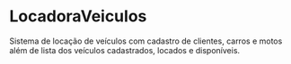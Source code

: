 # LocadoraVeiculos
Sistema de locação de veículos com cadastro de clientes, carros e motos além de lista dos veículos cadastrados, locados e disponíveis.
